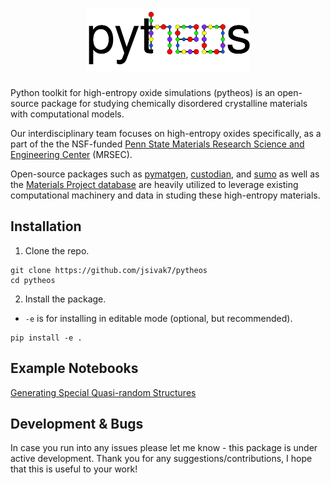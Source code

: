 <h1 align="center">
  <picture>
    <source media="(prefers-color-scheme: dark)" srcset="resources/logo/logo_final_white.svg">
    <img alt="Logo" src="resources/logo/logo_final.svg"
height="100">
  </picture>
</h1>



Python toolkit for high-entropy oxide simulations (pytheos) is an open-source package for studying chemically disordered crystalline materials with computational models.

Our interdisciplinary team focuses on high-entropy oxides specifically, as a part of the the NSF-funded [Penn State Materials Research Science and Engineering Center](https://www.mrsec.psu.edu/) (MRSEC).

Open-source packages such as [pymatgen](https://github.com/materialsproject/pymatgen), [custodian](https://github.com/materialsproject/custodian), and [sumo](https://github.com/SMTG-Bham/sumo) as well as the [Materials Project database](https://next-gen.materialsproject.org/) are heavily utilized to leverage existing computational machinery and data in studing these high-entropy materials.

## Installation
1. Clone the repo.
```
git clone https://github.com/jsivak7/pytheos
cd pytheos 
```
2. Install the package.
- `-e` is for installing in editable mode (optional, but recommended).
```
pip install -e .
```

## Example Notebooks
[Generating Special Quasi-random Structures](https://github.com/jsivak7/pytheos/blob/main/examples/generate_SQSs.ipynb)


## Development & Bugs
In case you run into any issues please let me know - this package is under active development. Thank you for any suggestions/contributions, I hope that this is useful to your work!